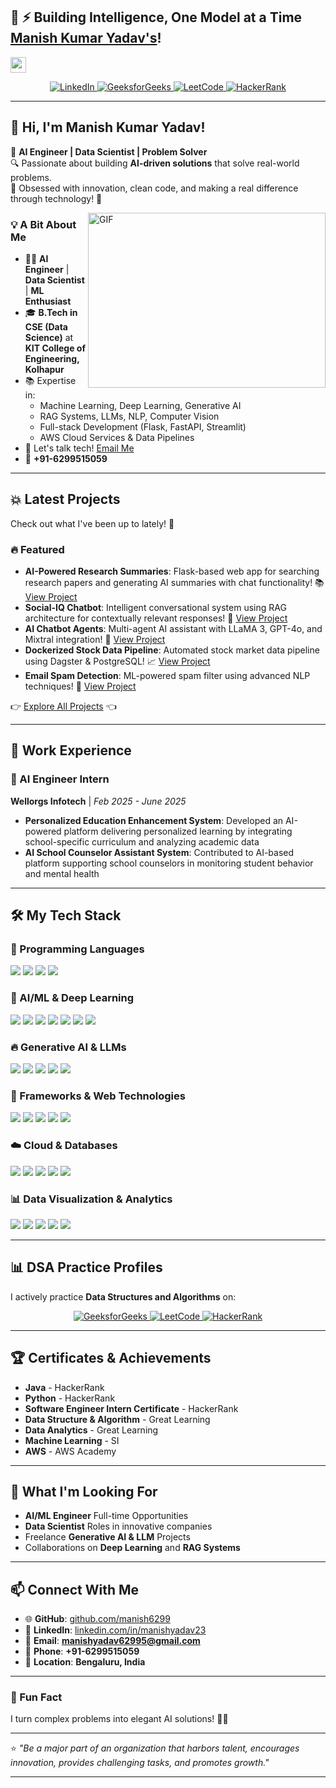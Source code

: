 ## 🚀 ⚡ Building Intelligence, One Model at a Time  [Manish Kumar Yadav's](https://manishkumaryadav.netlify.app/)!  
<a href="https://github.com/manish6299"><img src="https://media.giphy.com/media/hvRJCLFzcasrR4ia7z/giphy.gif" width="25px"></a>

<div align="center">
  <a href="https://www.linkedin.com/in/manishyadav23/" target="_blank">
    <img src="https://img.shields.io/badge/LinkedIn-0A66C2?style=for-the-badge&logo=linkedin&logoColor=white" alt="LinkedIn">
  </a>
  <a href="https://www.geeksforgeeks.org/user/manishyadav6299/" target="_blank">
    <img src="https://img.shields.io/badge/GeeksforGeeks-00C851?style=for-the-badge&logo=geeksforgeeks&logoColor=white" alt="GeeksforGeeks">
  </a>
  <a href="https://leetcode.com/u/manishyadav6299/" target="_blank">
    <img src="https://img.shields.io/badge/LeetCode-FFA116?style=for-the-badge&logo=leetcode&logoColor=white" alt="LeetCode">
  </a>
  <a href="https://www.hackerrank.com/profile/manishyadav6299" target="_blank">
    <img src="https://img.shields.io/badge/HackerRank-2EC866?style=for-the-badge&logo=hackerrank&logoColor=white" alt="HackerRank">
  </a>
</div>

---

## 👋 Hi, I'm Manish Kumar Yadav!  
🚀 **AI Engineer | Data Scientist | Problem Solver**  
🔍 Passionate about building **AI-driven solutions** that solve real-world problems.  
🎯 Obsessed with innovation, clean code, and making a real difference through technology! 🚀  

<img align="right" alt="GIF" src="https://github.com/manish6299/manish6299/blob/master/coding.gif?raw=true" width="380" height="280" />

### 💡 A Bit About Me
- 👨‍💻 **AI Engineer** | **Data Scientist** | **ML Enthusiast**  
- 🎓 **B.Tech in CSE (Data Science)** at **KIT College of Engineering, Kolhapur**  
- 📚 Expertise in:  
  - Machine Learning, Deep Learning, Generative AI  
  - RAG Systems, LLMs, NLP, Computer Vision  
  - Full-stack Development (Flask, FastAPI, Streamlit)  
  - AWS Cloud Services & Data Pipelines  
- 💌 Let's talk tech! [Email Me](mailto:manishyadav62995@gmail.com)  
- 📱 **+91-6299515059**  

---

## 💥 Latest Projects  
Check out what I've been up to lately! 🚀

### 🔥 Featured

- **AI-Powered Research Summaries**: Flask-based web app for searching research papers and generating AI summaries with chat functionality! 📚 [View Project](https://github.com/manish6299/AI-Powered-Research-Summaries)
- **Social-IQ Chatbot**: Intelligent conversational system using RAG architecture for contextually relevant responses! 🤖 [View Project](https://github.com/manish6299/Social-IQ-Chatbot)
- **AI Chatbot Agents**: Multi-agent AI assistant with LLaMA 3, GPT-4o, and Mixtral integration! 🧠 [View Project](https://github.com/manish6299/AI-Chatbot-Agents)
- **Dockerized Stock Data Pipeline**: Automated stock market data pipeline using Dagster & PostgreSQL! 📈 [View Project](https://github.com/manish6299/stock-data-pipeline)
- **Email Spam Detection**: ML-powered spam filter using advanced NLP techniques! 📧 [View Project](https://github.com/manish6299/email-spam-detection)

👉 [Explore All Projects](https://github.com/manish6299?tab=repositories) 👈

---

## 🏢 Work Experience

### 🚀 AI Engineer Intern  
**Wellorgs Infotech** | *Feb 2025 - June 2025*
- **Personalized Education Enhancement System**: Developed an AI-powered platform delivering personalized learning by integrating school-specific curriculum and analyzing academic data
- **AI School Counselor Assistant System**: Contributed to AI-based platform supporting school counselors in monitoring student behavior and mental health

---

## 🛠️ My Tech Stack  

### 📌 Programming Languages
<p align="left">
  <img src="https://img.shields.io/badge/Python-3776AB?style=for-the-badge&logo=python&logoColor=white"/>
  <img src="https://img.shields.io/badge/Java-007396?style=for-the-badge&logo=java&logoColor=white"/>
  <img src="https://img.shields.io/badge/SQL-025E8C?style=for-the-badge&logo=database&logoColor=white"/>
  <img src="https://img.shields.io/badge/JavaScript-F7DF1E?style=for-the-badge&logo=javascript&logoColor=black"/>
</p>

### 🤖 AI/ML & Deep Learning  
<p align="left">
  <img src="https://img.shields.io/badge/TensorFlow-FF6F00?style=for-the-badge&logo=tensorflow&logoColor=white"/>
  <img src="https://img.shields.io/badge/Keras-D00000?style=for-the-badge&logo=keras&logoColor=white"/>
  <img src="https://img.shields.io/badge/PyTorch-EE4C2C?style=for-the-badge&logo=pytorch&logoColor=white"/>
  <img src="https://img.shields.io/badge/OpenCV-5C3EE8?style=for-the-badge&logo=opencv&logoColor=white"/>
  <img src="https://img.shields.io/badge/scikit--learn-F7931E?style=for-the-badge&logo=scikit-learn&logoColor=white"/>
  <img src="https://img.shields.io/badge/Pandas-150458?style=for-the-badge&logo=pandas&logoColor=white"/>
  <img src="https://img.shields.io/badge/NumPy-013243?style=for-the-badge&logo=numpy&logoColor=white"/>
</p>

### 🔥 Generative AI & LLMs
<p align="left">
  <img src="https://img.shields.io/badge/OpenAI-412991?style=for-the-badge&logo=openai&logoColor=white"/>
  <img src="https://img.shields.io/badge/LangChain-121212?style=for-the-badge&logo=chainlink&logoColor=white"/>
  <img src="https://img.shields.io/badge/HuggingFace-FFD21E?style=for-the-badge&logo=huggingface&logoColor=black"/>
  <img src="https://img.shields.io/badge/RAG-4285F4?style=for-the-badge&logo=google&logoColor=white"/>
  <img src="https://img.shields.io/badge/Groq-000000?style=for-the-badge&logo=groq&logoColor=white"/>
</p>

### 🚀 Frameworks & Web Technologies  
<p align="left">
  <img src="https://img.shields.io/badge/Flask-000000?style=for-the-badge&logo=flask&logoColor=white"/>
  <img src="https://img.shields.io/badge/FastAPI-009688?style=for-the-badge&logo=fastapi&logoColor=white"/>
  <img src="https://img.shields.io/badge/Streamlit-FF4B4B?style=for-the-badge&logo=streamlit&logoColor=white"/>
  <img src="https://img.shields.io/badge/HTML5-E34F26?style=for-the-badge&logo=html5&logoColor=white"/>
  <img src="https://img.shields.io/badge/CSS3-1572B6?style=for-the-badge&logo=css3&logoColor=white"/>
</p>

### ☁️ Cloud & Databases  
<p align="left">
  <img src="https://img.shields.io/badge/AWS-FF9900?style=for-the-badge&logo=amazonaws&logoColor=white"/>
  <img src="https://img.shields.io/badge/MongoDB-4ea94b?style=for-the-badge&logo=mongodb&logoColor=white"/>
  <img src="https://img.shields.io/badge/PostgreSQL-316192?style=for-the-badge&logo=postgresql&logoColor=white"/>
  <img src="https://img.shields.io/badge/Firebase-FFCA28?style=for-the-badge&logo=firebase&logoColor=black"/>
  <img src="https://img.shields.io/badge/DynamoDB-4053D6?style=for-the-badge&logo=amazon-dynamodb&logoColor=white"/>
</p>

### 📊 Data Visualization & Analytics
<p align="left">
  <img src="https://img.shields.io/badge/Matplotlib-11557c?style=for-the-badge&logo=matplotlib&logoColor=white"/>
  <img src="https://img.shields.io/badge/Seaborn-3776AB?style=for-the-badge&logo=seaborn&logoColor=white"/>
  <img src="https://img.shields.io/badge/Plotly-3F4F75?style=for-the-badge&logo=plotly&logoColor=white"/>
  <img src="https://img.shields.io/badge/Power_BI-F2C811?style=for-the-badge&logo=power-bi&logoColor=black"/>
  <img src="https://img.shields.io/badge/Excel-217346?style=for-the-badge&logo=microsoft-excel&logoColor=white"/>
</p>

---

## 📊 DSA Practice Profiles  
I actively practice **Data Structures and Algorithms** on:  

<div align="center">
  <a href="https://www.geeksforgeeks.org/user/manishyadav6299/" target="_blank">
    <img src="https://img.shields.io/badge/GeeksforGeeks-00C851?style=for-the-badge&logo=geeksforgeeks&logoColor=white" alt="GeeksforGeeks">
  </a>
  <a href="https://leetcode.com/u/manishyadav6299/" target="_blank">
    <img src="https://img.shields.io/badge/LeetCode-FFA116?style=for-the-badge&logo=leetcode&logoColor=white" alt="LeetCode">
  </a>
  <a href="https://www.hackerrank.com/profile/manishyadav6299" target="_blank">
    <img src="https://img.shields.io/badge/HackerRank-2EC866?style=for-the-badge&logo=hackerrank&logoColor=white" alt="HackerRank">
  </a>
</div>

---

## 🏆 Certificates & Achievements
- **Java** - HackerRank  
- **Python** - HackerRank  
- **Software Engineer Intern Certificate** - HackerRank  
- **Data Structure & Algorithm** - Great Learning  
- **Data Analytics** - Great Learning  
- **Machine Learning** - SI  
- **AWS** - AWS Academy  

---

## 🎯 What I'm Looking For
- **AI/ML Engineer** Full-time Opportunities  
- **Data Scientist** Roles in innovative companies  
- Freelance **Generative AI & LLM** Projects  
- Collaborations on **Deep Learning** and **RAG Systems**  

---

## 📫 Connect With Me
- 🌐 **GitHub**: [github.com/manish6299](https://github.com/manish6299)  
- 💼 **LinkedIn**: [linkedin.com/in/manishyadav23](https://www.linkedin.com/in/manishyadav23/)  
- 📧 **Email**: **manishyadav62995@gmail.com**  
- 📱 **Phone**: **+91-6299515059**  
- 📍 **Location**: **Bengaluru, India**  

---

### 🎯 Fun Fact  
I turn complex problems into elegant AI solutions! 🤖✨  

---

⭐️ *"Be a major part of an organization that harbors talent, encourages innovation, provides challenging tasks, and promotes growth."*

---


